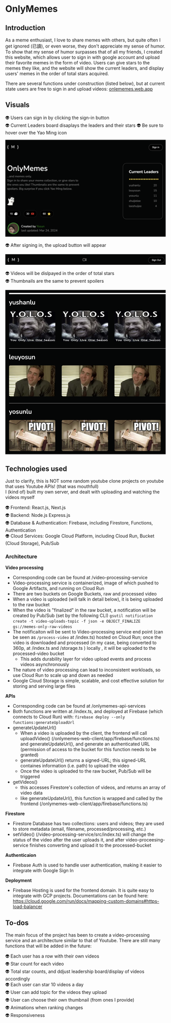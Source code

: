 # OnlyMemes
## Introduction

As a meme enthusiast, I love to share memes with others, but quite often I get ignored (已讀), or even worse, they don't appreciate my sense of humor. To show that my sense of humor surpasses that of all my friends, I created this website, which allows user to sign in with google account and upload their favorite memes in the form of video. Users can give stars to the memes they like, and the website will show the current leaders, and display users' memes in the order of total stars acquired.

There are several functions under construction (listed below), but at current state users are free to sign in and upload videos: [onlememes.web.app](https://onlememes.web.app/)

## Visuals
👽 Users can sign in by clicking the sign-in button  
👽 Current Leaders board disaplays the leaders and their stars
👽 Be sure to hover over the Yao Ming icon


![Home](screenshots/home.png)

👽 After signing in, the upload button will appear


![Sign-in](screenshots/sign_in.png)

👽 Videos will be dislpayed in the order of total stars  
👽 Thumbnails are the same to prevent spoilers


  ![List](screenshots/list.png)



## Technologies used
Just to clarify, this is NOT some random youtube clone projects on youtube that uses Youtube APIs! (that was mouthfull)    
I (kind of) built my own server, and dealt with uploading and watching the videos myself 


👽 Frontend: React.js, Next.js  
👽 Backend: Node.js Express.js  
👽 Database & Authentication: Firebase, including Firestore, Functions, Authentication  
👽 Cloud Services: Google Cloud Platform, including Cloud Run, Bucket (Cloud Storage), Pub/Sub  

### Architecture
**Video processing**  
- Corresponding code can be found at /video-processing-service
- Video-processing service is containerized, image of which pushed to Google Artifacts, and running on Cloud Run  
- There are two buckets on Google Buckets, raw and processed video
- When a video is uploaded (will talk in detail below), it is being uploaded to the raw bucket
- When the video is "finalized" in the raw bucket, a notification will be created by Pub/Sub (set by the following CLI)
`gsutil notification create -t video-uploads-topic -f json -e OBJECT_FINALIZE gs://memes-only-raw-videos`
- The notificaiton will be sent to Video-processing service end point (can be seen as `/process-video` at /index.ts) hosted on Cloud Run; once the video is downloaded and processed (in my case, being converted to 360p, at /index.ts and /storage.ts ) locally , it will be uploaded to the processed-video bucket
  - This adds durability layer for video upload events and process videos asynchronously 
- The nature of video processing can lead to inconsistent workloads, so use Cloud Run to scale up and down as needed
- Google Cloud Storage is simple, scalable, and cost effective solution for storing and serving large files

**APIs**
- Corresponding code can be found at /onlymemes-api-services
- Both functions are written at /index.ts, and deployed at Firebase (which connects to Cloud Run) with: `firebase deploy --only functions:generateUploadUrl`
- generateUpdateUrl()
  - When a video is uploaded by the client, the frontend will call uploadVideo() (/onlymemes-web-client/app/firebase/functions.ts) and generateUpdateUrl(), and generate an authenticated URL (permission of access to the bucket for this function needs to be granted)
  - generateUpdateUrl() returns a signed-URL; this signed-URL containes information (i.e. path) to upload the video
  - Once the video is uploaded to the raw bucket, Pub/Sub will be triggered
- getVideos()
  - this accesses Firestore's collection of videos, and returns an array of video data
  - like generateUpdateUrl(), this function is wrapped and called by the frontend (/onlymemes-web-client/app/firebase/functions.ts)

**Firestore**
- Firestore Database has two collections: users and videos; they are used to store metadata (email, filename, processed/processing, etc.)
- setVideo() (/video-processing-service/src/index.ts) will change the status of the video after the user uploads it, and after video-proceesing-service finishes converting and upload it to the processed-bucket


**Authenticaion**
- Firebase Auth is used to handle user authentication, making it easier to integrate with Google Sign In

**Deployment**
- Firebase Hosting is used for the frontend domain. It is quite easy to integrate with GCP projects. Documentations can be found here: https://cloud.google.com/run/docs/mapping-custom-domains#https-load-balancer

## To-dos

The main focus of the project has been to create a video-processing service and an architecture similar to that of Youtube. There are still many functions that will be added in the future:


👽 Each user has a row with their own videos  
👽 Star count for each video  
👽 Total star counts, and ddjust leadership board/display of videos accordingly  
👽 Each user can star 10 videos a day  
👽 User can add topic for the videos they upload  
👽 User can choose their own thumbnail (from ones I provide)  
👽 Animations when ranking changes  
👽 Responsiveness

